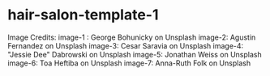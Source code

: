 # hair-salon-template-1

Image Credits:
image-1 : George Bohunicky on Unsplash
image-2: Agustin Fernandez on Unsplash
image-3: Cesar Saravia on Unsplash
image-4: "Jessie Dee" Dabrowski on Unsplash
image-5: Jonathan Weiss on Unsplash
image-6: Toa Heftiba on Unsplash
image-7: Anna-Ruth Folk on Unsplash
